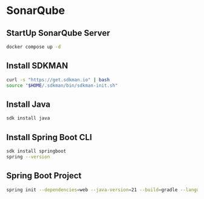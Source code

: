 # SonarQube

## StartUp SonarQube Server
```sh
docker compose up -d
```
## Install SDKMAN
```sh
curl -s "https://get.sdkman.io" | bash
source "$HOME/.sdkman/bin/sdkman-init.sh"
```
## Install Java
```sh
sdk install java
```

## Install Spring Boot CLI
```sh
sdk install springboot
spring --version
```

## Spring Boot Project
```sh
spring init --dependencies=web --java-version=21 --build=gradle --language=groovy my-demo-app
```
